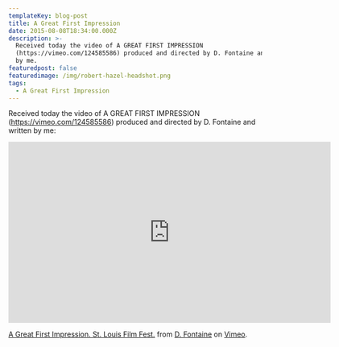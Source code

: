```yaml
---
templateKey: blog-post
title: A Great First Impression
date: 2015-08-08T18:34:00.000Z
description: >-
  Received today the video of A GREAT FIRST IMPRESSION
  (https://vimeo.com/124585586) produced and directed by D. Fontaine and written
  by me.
featuredpost: false
featuredimage: /img/robert-hazel-headshot.png
tags:
  - A Great First Impression
---
```

Received today the video of A GREAT FIRST IMPRESSION (<https://vimeo.com/124585586>) produced and directed by D. Fontaine and written by me:

<iframe src="https://player.vimeo.com/video/124585586" width="640" height="360" frameborder="0" allow="autoplay; fullscreen" allowfullscreen></iframe>
<p><a href="https://vimeo.com/124585586">A Great First Impression.  St. Louis Film Fest.</a> from <a href="https://vimeo.com/user39112727">D. Fontaine</a> on <a href="https://vimeo.com">Vimeo</a>.</p>
